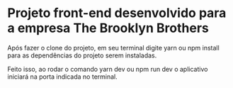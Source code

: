 # Projeto front-end desenvolvido para a empresa The Brooklyn Brothers

Após fazer o clone do projeto, em seu terminal digite yarn ou npm install para as dependências do projeto serem instaladas.

Feito isso, ao rodar o comando yarn dev ou npm run dev o aplicativo iniciará na porta indicada no terminal.
